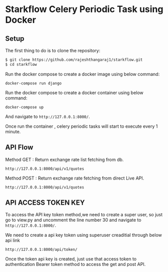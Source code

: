 # Starkflow Celery Periodic Task using Docker

## Setup

The first thing to do is to clone the repository:

```sh
$ git clone https://github.com/rajeshthangaraj1/starkflow.git
$ cd starkflow
```

Run the docker compose to create a docker image using below command:

```
docker-compose run django
```

Run the docker compose to create a docker container using below command:

```
docker-compose up
```
And navigate to `http://127.0.0.1:8000/`.

Once run the container , celery periodic tasks will start to execute every 1 minute.

## API Flow

Method GET : Return exchange rate list fetching from db.
```
http://127.0.0.1:8000/api/v1/quotes
```

Method POST : Return exchange rate fetching from direct Live API.
```
http://127.0.0.1:8000/api/v1/quotes
```
## API ACCESS TOKEN KEY

To access the API key token method,we need to create a super user, so just go to view.py and uncomment the line number 30 and navigate to `http://127.0.0.1:8000/`.

We need to create a api key token using superuser creaditial through below api link

```
http://127.0.0.1:8000/api/token/

```
Once the token api key is created, just use that access token to authentication Bearer token method to access the get and post API.
